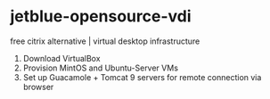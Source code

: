 # jetblue-opensource-vdi
free citrix alternative | virtual desktop infrastructure


1. Download VirtualBox
2. Provision MintOS and Ubuntu-Server VMs
3. Set up Guacamole + Tomcat 9 servers for remote connection via browser

